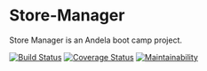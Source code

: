 # Store-Manager

Store Manager is an Andela boot camp project.

[![Build Status](https://travis-ci.com/toluola/Store-Manager.svg?branch=develop)](https://travis-ci.com/toluola/Store-Manager) [![Coverage Status](https://coveralls.io/repos/github/toluola/Store-Manager/badge.PNG?branch=develop)](https://coveralls.io/github/toluola/Store-Manager?branch=develop) [![Maintainability](https://api.codeclimate.com/v1/badges/61dda4730d002bc2f094/maintainability)](https://codeclimate.com/github/toluola/Store-Manager/maintainability) 
